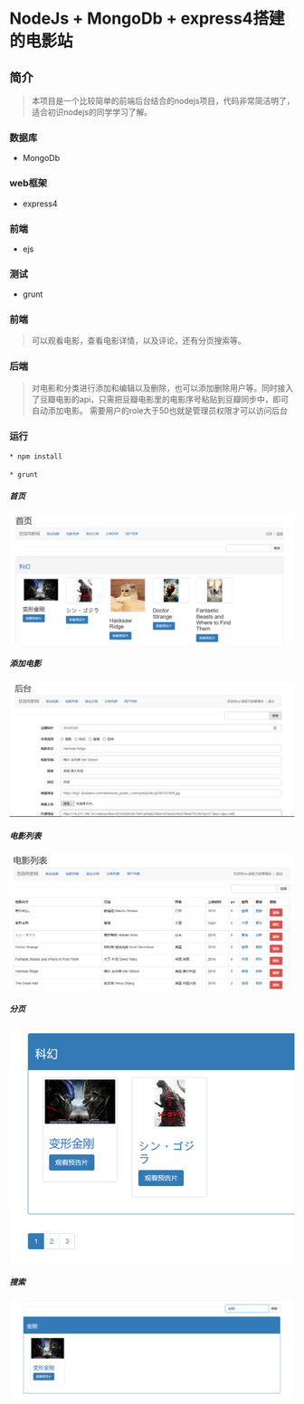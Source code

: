 # NodeJs + MongoDb + express4搭建的电影站
## 简介 
>本项目是一个比较简单的前端后台结合的nodejs项目，代码非常简洁明了，适合初识nodejs的同学学习了解。

### 数据库
 * MongoDb
### web框架
 * express4
### 前端
 * ejs
### 测试
 * grunt

### 前端
> 可以观看电影，查看电影详情，以及评论，还有分页搜索等。
### 后端
> 对电影和分类进行添加和编辑以及删除，也可以添加删除用户等。同时接入了豆瓣电影的api，只需把豆瓣电影里的电影序号粘贴到豆瓣同步中，即可自动添加电影。
> 需要用户的role大于50也就是管理员权限才可以访问后台

### 运行
	* npm install

	* grunt
	

##### 首页

![首页](https://raw.githubusercontent.com/Y00z/nodejs_movie/master/public/upload/_index.png)


##### 添加电影

![添加电影](https://raw.githubusercontent.com/Y00z/nodejs_movie/master/public/upload/_add.png)

##### 电影列表

![电影列表](https://raw.githubusercontent.com/Y00z/nodejs_movie/master/public/upload/_list.png)

##### 分页

![分页](https://raw.githubusercontent.com/Y00z/nodejs_movie/master/public/upload/_page.png)

##### 搜索

![搜索](https://raw.githubusercontent.com/Y00z/nodejs_movie/master/public/upload/_search.png)
